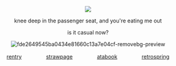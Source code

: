 <p align="center"

![](https://komarev.com/ghpvc/?username=itarinn&color=lightgrey)









<p align="center"


knee deep in the passenger seat, and you're eating me out

<p align="center"

is it casual now?

<p align="center"

![fde2649545ba0434e81660c13a7e04cf-removebg-preview](https://github.com/user-attachments/assets/d5705903-b3ab-45a6-939c-5228a35036e0)


<p align="center"
  

[rentry](https://rentry.co/angelsgardens)ㅤㅤㅤㅤㅤ[strawpage](rinnbon.straw.page)ㅤㅤㅤㅤㅤ[atabook](itarin.atabook.org)ㅤㅤㅤㅤㅤ[retrospring](https://retrospring.net/@itarinn)

</p
